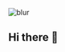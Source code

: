 ![blur](https://capsule-render.vercel.app/api?type=blur&height=300&color=gradient&text=Blur&strokeWidth=2&section=footer&reversal=true&fontAlign=50&stroke=E0E0E0&fontSize=55&textBg=false)
## Hi there 👋

<!--
**Mingyeong-Kang/Mingyeong-Kang** is a ✨ _special_ ✨ repository because its `README.md` (this file) appears on your GitHub profile.

Here are some ideas to get you started:

- 🔭 I’m currently working on ...
- 🌱 I’m currently learning ...
- 👯 I’m looking to collaborate on ...
- 🤔 I’m looking for help with ...
- 💬 Ask me about ...
- 📫 How to reach me: ...
- 😄 Pronouns: ...
- ⚡ Fun fact: ...
-->
